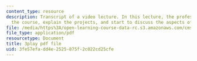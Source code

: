 ```yaml
---
content_type: resource
description: Transcript of a video lecture. In this lecture, the professors introduce
  the course, explain the projects, and start to discuss the aspects of various games.
file: /media/https%3A/open-learning-course-data-rc.s3.amazonaws.com/cms-611j-creating-video-games-fall-2014/3fe57efadd4e2525875f2c022cd25cfe_pfDfriSjFbY.pdf
file_type: application/pdf
resourcetype: Document
title: 3play pdf file
uid: 3fe57efa-dd4e-2525-875f-2c022cd25cfe
---
```

